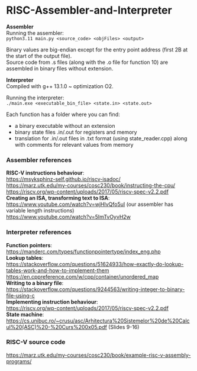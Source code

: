 # RISC-Assembler-and-Interpreter  
__Assembler__  
Running the assembler:  
```python3.11 main.py <source_code> <objFiles> <output>```  
  
Binary values are big-endian except for the entry point address (first 2B at the start of the output file).  
Source code from .s files (along with the .o file for function 10) are assembled in binary files without extension.  
  
__Interpreter__  
Compiled with g++ 13.1.0 ~ optimization O2.
  
Running the interpreter:  
```./main.exe <executable_bin_file> <state.in> <state.out>```  
  
Each function has a folder where you can find:  
* a binary executable without an extension  
* binary state files .in/.out for registers and memory  
* translation for .in/.out files in .txt format (using state_reader.cpp) along with comments for relevant values from memory  
  
### Assembler references  
**__RISC-V instructions behaviour__**:  
https://msyksphinz-self.github.io/riscv-isadoc/  
https://marz.utk.edu/my-courses/cosc230/book/instructing-the-cpu/  
https://riscv.org/wp-content/uploads/2017/05/riscv-spec-v2.2.pdf  
**__Creating an ISA, transforming text to ISA__**:  
https://www.youtube.com/watch?v=wjHlvQfo5uI (our assembler has variable length instructions)  
https://www.youtube.com/watch?v=5ImTvOyvH2w    
  
### Interpreter references  
**__Function pointers__**:  
https://manderc.com/types/functionpointertype/index_eng.php  
**__Lookup tables__**:  
https://stackoverflow.com/questions/51624933/how-exactly-do-lookup-tables-work-and-how-to-implement-them  
https://en.cppreference.com/w/cpp/container/unordered_map  
**__Writing to a binary file__**:  
https://stackoverflow.com/questions/9244563/writing-integer-to-binary-file-using-c  
**__Implementing instruction behaviour__**:  
https://riscv.org/wp-content/uploads/2017/05/riscv-spec-v2.2.pdf  
**__State machine__**:  
https://cs.unibuc.ro/~crusu/asc/Arhitectura%20Sistemelor%20de%20Calcul%20(ASC)%20-%20Curs%200x05.pdf  (Slides 9-16)
  
### RISC-V source code
https://marz.utk.edu/my-courses/cosc230/book/example-risc-v-assembly-programs/  

